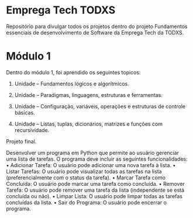 # Emprega Tech TODXS
Repositório para divulgar todos os projetos dentro do projeto Fundamentos essenciais de desenvolvimento de Software da Emprega Tech da TODXS.

# Módulo 1

Dentro do módulo 1, foi aprendido os seguintes topicos:

1. Unidade – Fundamentos lógicos e algorítmicos.

2. Unidade – Paradigmas, linguagens, estruturas e ferramentas.

3. Unidade – Configuração, variáveis, operações e estruturas de controle básicas.

4. Unidade – Listas, tuplas, dicionários, matrizes e funções com recursividade.

Projeto final.

Desenvolver um programa em Python que permite ao usuário gerenciar uma lista de 
tarefas. O programa deve incluir as seguintes funcionalidades: 
• Adicionar Tarefa: O usuário pode adicionar uma nova tarefa à lista. 
• Listar Tarefas: O usuário pode visualizar todas as tarefas na lista (preferencialmente com o status da tarefa). 
• Marcar Tarefa como Concluída: O usuário pode marcar uma tarefa como concluída. 
• Remover Tarefa: O usuário pode remover uma tarefa da lista (independente se está concluída ou não). 
• Limpar Lista: O usuário pode limpar todas as tarefas concluídas da lista. 
• Sair do Programa: O usuário pode encerrar o programa.
